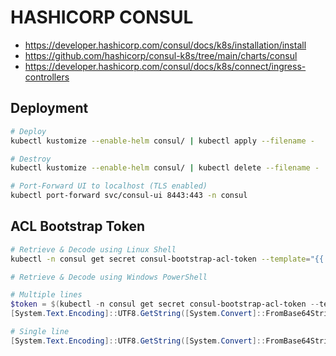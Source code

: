 # HASHICORP CONSUL

  * https://developer.hashicorp.com/consul/docs/k8s/installation/install
  * https://github.com/hashicorp/consul-k8s/tree/main/charts/consul
  * https://developer.hashicorp.com/consul/docs/k8s/connect/ingress-controllers

## Deployment

```bash
# Deploy
kubectl kustomize --enable-helm consul/ | kubectl apply --filename -

# Destroy
kubectl kustomize --enable-helm consul/ | kubectl delete --filename -

# Port-Forward UI to localhost (TLS enabled)
kubectl port-forward svc/consul-ui 8443:443 -n consul
```

## ACL Bootstrap Token

```bash
# Retrieve & Decode using Linux Shell
kubectl -n consul get secret consul-bootstrap-acl-token --template="{{.data.token}}"|base64 -d
```

```powershell
# Retrieve & Decode using Windows PowerShell

# Multiple lines
$token = $(kubectl -n consul get secret consul-bootstrap-acl-token --template="{{.data.token}}")
[System.Text.Encoding]::UTF8.GetString([System.Convert]::FromBase64String($token))

# Single line
[System.Text.Encoding]::UTF8.GetString([System.Convert]::FromBase64String($(kubectl -n consul get secret consul-bootstrap-acl-token --template="{{.data.token}}")))
```